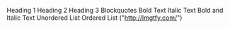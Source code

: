 Heading 1
Heading 2
Heading 3
Blockquotes
Bold Text
Italic Text
Bold and Italic Text
Unordered List
Ordered List
("http://lmgtfy.com/")
